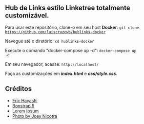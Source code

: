
## Hub de Links estilo Linketree totalmente customizável. 

Para usar este repositório, clone-o em seu host **Docker**:
<code>git clone https://github.com/luiscruzcwb/hublinks-docker</code>

Navegue até o diretório:
<code>cd hublinks-docker</code>


Execute o comando "docker-compose up -d":
<code>docker-compose up -d</code>

Em seu navegador, acesse:
<code>http://localhost/</code>


Faça as customizações em ***index.html*** e ***css/style.css***.

  ## Créditos

- [Eric Hayashi](https://github.com/kyoehayashi/hublinks)
- [Boostrap 5](https://getbootstrap.com/)
- [Lorem Ipsum](https://www.lipsum.com/)
- [Photo by Joey Nicotra](https://unsplash.com/@joeynicotra?utm_source=unsplash&amp;utm_medium=referral&amp;utm_content=creditCopyText)